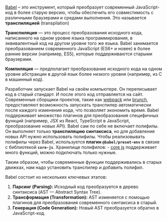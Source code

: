[Babel](https://babeljs.io/) – это инструмент, который преобразует современный JavaScript-код в более старую версию, чтобы обеспечить его совместимость с различными браузерами и средами выполнения. Это называется **транспиляцией** (transpilation)

**Транспиляция** — это процесс преобразования исходного кода, написанного на одном уровне языка программирования, в эквивалентный код на другом уровне того же языка. Babel занимается преобразованием современного JavaScript (ES6+ и новее) в более ранние версии (например, ES5), которые поддерживаются старыми браузерами.

**Компиляция** — предполагает преобразование исходного кода на одном уровне абстракции в другой язык более низкого уровня (например, из C в машинный код).

Разработчик запускает Babel на своём компьютере. Он переписывает код в старый стандарт. И после этого код отправляется на сайт. Современные сборщики проектов, такие как [webpack](https://webpack.github.io/) или [brunch](https://brunch.io/), предоставляют возможность запускать транспилер автоматически после каждого изменения кода, что позволяет экономить время. Babel поддерживает множество плагинов для преобразования специфичных функций (например, JSX из React, TypeScript в JavaScript, преобразование новых API).
Babel сам по себе не включает полифилы. Он выполняет только **транспиляцию синтаксиса**, но для добавления новых API нужно использовать полифилы.
Чтобы реализовывать полифилы через Babel, используется **плагин `@babel/preset-env`** в связке с библиотекой **`core-js`**.
Хранилище полифилов:
    - [core js](https://github.com/zloirock/core-js) поддерживает много функций, можно подключать только нужные.

Таким образом, чтобы современные функции поддерживались в старых движках, нам надо установить транспилер и добавить полифил.

Babel состоит из нескольких ключевых этапов:
1. **Парсинг (Parsing):** Исходный код преобразуется в дерево синтаксиса (AST — Abstract Syntax Tree).
2. **Трансформация (Transformation):** AST изменяется с помощью плагинов для преобразования современного синтаксиса в старый.
3. **Генерация (Code Generation):** Новый AST преобразуется обратно в JavaScript-код.